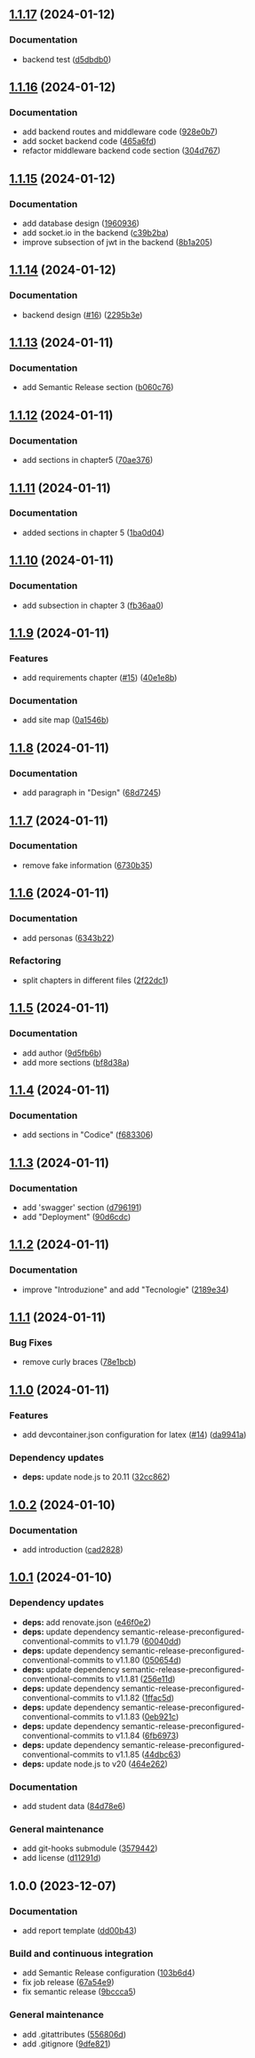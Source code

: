 ## [1.1.17](https://github.com/AscentEssentials/ascent-essentials-report/compare/1.1.16...1.1.17) (2024-01-12)


### Documentation

* backend test ([d5dbdb0](https://github.com/AscentEssentials/ascent-essentials-report/commit/d5dbdb041814d2f99e47747b505969bcd0d3d46d))

## [1.1.16](https://github.com/AscentEssentials/ascent-essentials-report/compare/1.1.15...1.1.16) (2024-01-12)


### Documentation

* add backend routes and middleware code ([928e0b7](https://github.com/AscentEssentials/ascent-essentials-report/commit/928e0b79011a423164d4d2a98bbe5ab6ebb0bef6))
* add socket backend code ([465a6fd](https://github.com/AscentEssentials/ascent-essentials-report/commit/465a6fd73328a51f49691675aeedf65bdcb34769))
* refactor middleware backend code section ([304d767](https://github.com/AscentEssentials/ascent-essentials-report/commit/304d76786ecd8373c9c67d3e0d8c188876e1b676))

## [1.1.15](https://github.com/AscentEssentials/ascent-essentials-report/compare/1.1.14...1.1.15) (2024-01-12)


### Documentation

* add database design ([1960936](https://github.com/AscentEssentials/ascent-essentials-report/commit/1960936ea348418e452acfc47f3d1dad0ec03c79))
* add socket.io in the backend ([c39b2ba](https://github.com/AscentEssentials/ascent-essentials-report/commit/c39b2ba2426f2359e134b655b210b0845ca8a05c))
* improve subsection of jwt in the backend ([8b1a205](https://github.com/AscentEssentials/ascent-essentials-report/commit/8b1a205144e0b57db52d96545a5c01ad483e12d4))

## [1.1.14](https://github.com/AscentEssentials/ascent-essentials-report/compare/1.1.13...1.1.14) (2024-01-12)


### Documentation

* backend design ([#16](https://github.com/AscentEssentials/ascent-essentials-report/issues/16)) ([2295b3e](https://github.com/AscentEssentials/ascent-essentials-report/commit/2295b3e05fc6580c251e84e1d4e8502f48e24209))

## [1.1.13](https://github.com/AscentEssentials/ascent-essentials-report/compare/1.1.12...1.1.13) (2024-01-11)


### Documentation

* add Semantic Release section ([b060c76](https://github.com/AscentEssentials/ascent-essentials-report/commit/b060c765d14ee0a8f19bad98af4bce6f379914de))

## [1.1.12](https://github.com/AscentEssentials/ascent-essentials-report/compare/1.1.11...1.1.12) (2024-01-11)


### Documentation

* add sections in chapter5 ([70ae376](https://github.com/AscentEssentials/ascent-essentials-report/commit/70ae376a47182101faf6751fafa5f966bf0f8606))

## [1.1.11](https://github.com/AscentEssentials/ascent-essentials-report/compare/1.1.10...1.1.11) (2024-01-11)


### Documentation

* added sections in chapter 5 ([1ba0d04](https://github.com/AscentEssentials/ascent-essentials-report/commit/1ba0d044c29edc72166c4a2715f908c9d410ce00))

## [1.1.10](https://github.com/AscentEssentials/ascent-essentials-report/compare/1.1.9...1.1.10) (2024-01-11)


### Documentation

* add subsection in chapter 3 ([fb36aa0](https://github.com/AscentEssentials/ascent-essentials-report/commit/fb36aa0a00a1f26222ad00ec386d8cdd55d13d4c))

## [1.1.9](https://github.com/AscentEssentials/ascent-essentials-report/compare/1.1.8...1.1.9) (2024-01-11)


### Features

* add requirements chapter ([#15](https://github.com/AscentEssentials/ascent-essentials-report/issues/15)) ([40e1e8b](https://github.com/AscentEssentials/ascent-essentials-report/commit/40e1e8bd989dca68ac239ec4f2bb26d20f404037))


### Documentation

* add site map ([0a1546b](https://github.com/AscentEssentials/ascent-essentials-report/commit/0a1546bdf619bb0b019678cec8c3538c42798b4a))

## [1.1.8](https://github.com/AscentEssentials/ascent-essentials-report/compare/1.1.7...1.1.8) (2024-01-11)


### Documentation

* add paragraph in "Design" ([68d7245](https://github.com/AscentEssentials/ascent-essentials-report/commit/68d724542b6283aa44e015fd7421e6539685754e))

## [1.1.7](https://github.com/AscentEssentials/ascent-essentials-report/compare/1.1.6...1.1.7) (2024-01-11)


### Documentation

* remove fake information ([6730b35](https://github.com/AscentEssentials/ascent-essentials-report/commit/6730b351dd5f8a28ea90434c3dec73fdf13735f3))

## [1.1.6](https://github.com/AscentEssentials/ascent-essentials-report/compare/1.1.5...1.1.6) (2024-01-11)


### Documentation

* add personas ([6343b22](https://github.com/AscentEssentials/ascent-essentials-report/commit/6343b2288e24f0c9f2fc8752c1fa23b6449f28a8))


### Refactoring

* split chapters in different files ([2f22dc1](https://github.com/AscentEssentials/ascent-essentials-report/commit/2f22dc12e36012250afff67722c1cdb6f13784ab))

## [1.1.5](https://github.com/AscentEssentials/ascent-essentials-report/compare/1.1.4...1.1.5) (2024-01-11)


### Documentation

* add author ([9d5fb6b](https://github.com/AscentEssentials/ascent-essentials-report/commit/9d5fb6bca3d66fe39d1c0a55bff823a14205e27a))
* add more sections ([bf8d38a](https://github.com/AscentEssentials/ascent-essentials-report/commit/bf8d38ad5a184b495c38dfdb33ddad7ee5ad50a8))

## [1.1.4](https://github.com/AscentEssentials/ascent-essentials-report/compare/1.1.3...1.1.4) (2024-01-11)


### Documentation

* add sections in "Codice" ([f683306](https://github.com/AscentEssentials/ascent-essentials-report/commit/f68330632a200ec12dd251573357baa7e5fb4b89))

## [1.1.3](https://github.com/AscentEssentials/ascent-essentials-report/compare/1.1.2...1.1.3) (2024-01-11)


### Documentation

* add 'swagger' section ([d796191](https://github.com/AscentEssentials/ascent-essentials-report/commit/d796191ca191a7419dfb385f6822f53265d49189))
* add "Deployment" ([90d6cdc](https://github.com/AscentEssentials/ascent-essentials-report/commit/90d6cdcb6091aea81fa5a268f740a0a7821f0f07))

## [1.1.2](https://github.com/AscentEssentials/ascent-essentials-report/compare/1.1.1...1.1.2) (2024-01-11)


### Documentation

* improve "Introduzione" and add "Tecnologie" ([2189e34](https://github.com/AscentEssentials/ascent-essentials-report/commit/2189e348c4306ef5ec568cf1d9e56ed4fd8f15fd))

## [1.1.1](https://github.com/AscentEssentials/ascent-essentials-report/compare/1.1.0...1.1.1) (2024-01-11)


### Bug Fixes

* remove curly braces ([78e1bcb](https://github.com/AscentEssentials/ascent-essentials-report/commit/78e1bcba9d91bd4cd537f831a3955fe5b33641ec))

## [1.1.0](https://github.com/AscentEssentials/ascent-essentials-report/compare/1.0.2...1.1.0) (2024-01-11)


### Features

* add devcontainer.json configuration for latex ([#14](https://github.com/AscentEssentials/ascent-essentials-report/issues/14)) ([da9941a](https://github.com/AscentEssentials/ascent-essentials-report/commit/da9941aed616c488bb47ac2f22b53c35b9039613))


### Dependency updates

* **deps:** update node.js to 20.11 ([32cc862](https://github.com/AscentEssentials/ascent-essentials-report/commit/32cc8627813b549fc67a0574d97b7d026f22dcd0))

## [1.0.2](https://github.com/AscentEssentials/ascent-essentials-report/compare/1.0.1...1.0.2) (2024-01-10)


### Documentation

* add introduction ([cad2828](https://github.com/AscentEssentials/ascent-essentials-report/commit/cad2828007ca837154df67908f4ae06cdcb4cfce))

## [1.0.1](https://github.com/AscentEssentials/ascent-essentials-report/compare/1.0.0...1.0.1) (2024-01-10)


### Dependency updates

* **deps:** add renovate.json ([e46f0e2](https://github.com/AscentEssentials/ascent-essentials-report/commit/e46f0e2541ea0528a78b92e14f8ffdb0f93090b1))
* **deps:** update dependency semantic-release-preconfigured-conventional-commits to v1.1.79 ([60040dd](https://github.com/AscentEssentials/ascent-essentials-report/commit/60040dd1f17d816dab0675c57ae1a9353fabb3eb))
* **deps:** update dependency semantic-release-preconfigured-conventional-commits to v1.1.80 ([050654d](https://github.com/AscentEssentials/ascent-essentials-report/commit/050654dac7296c1e288eee981a99e23de2616fad))
* **deps:** update dependency semantic-release-preconfigured-conventional-commits to v1.1.81 ([256e11d](https://github.com/AscentEssentials/ascent-essentials-report/commit/256e11d0ea2c1646b0a74e9dfd2f2cac8b080aa6))
* **deps:** update dependency semantic-release-preconfigured-conventional-commits to v1.1.82 ([1ffac5d](https://github.com/AscentEssentials/ascent-essentials-report/commit/1ffac5d5a8299e13ab2be6dc263dc4902986c883))
* **deps:** update dependency semantic-release-preconfigured-conventional-commits to v1.1.83 ([0eb921c](https://github.com/AscentEssentials/ascent-essentials-report/commit/0eb921cc769138152aee0a97798bb5e2398fc1e3))
* **deps:** update dependency semantic-release-preconfigured-conventional-commits to v1.1.84 ([6fb6973](https://github.com/AscentEssentials/ascent-essentials-report/commit/6fb697397620252e69f412d9646ff88e79bf4bf9))
* **deps:** update dependency semantic-release-preconfigured-conventional-commits to v1.1.85 ([44dbc63](https://github.com/AscentEssentials/ascent-essentials-report/commit/44dbc6302e602ae4cb0550951e21b329d78fef5e))
* **deps:** update node.js to v20 ([464e262](https://github.com/AscentEssentials/ascent-essentials-report/commit/464e2620eaad371ddb3c381f1372724e2b22fabd))


### Documentation

* add student data ([84d78e6](https://github.com/AscentEssentials/ascent-essentials-report/commit/84d78e6451f49977b91345a8888fa46eabd4958c))


### General maintenance

* add git-hooks submodule ([3579442](https://github.com/AscentEssentials/ascent-essentials-report/commit/35794426b69e4f7439d12e9e8ea1016721c2b91d))
* add license ([d11291d](https://github.com/AscentEssentials/ascent-essentials-report/commit/d11291d8006ea79355f5bf84a3bfb1cdb204e3d0))

## 1.0.0 (2023-12-07)


### Documentation

* add report template ([dd00b43](https://github.com/FilippoVissani/ascent-essentials-report/commit/dd00b43cc55b6fcea8bda857edd550777599208f))


### Build and continuous integration

* add Semantic Release configuration ([103b6d4](https://github.com/FilippoVissani/ascent-essentials-report/commit/103b6d491cd4cfec8a1a89e5829e6f26175a58ff))
* fix job release ([67a54e9](https://github.com/FilippoVissani/ascent-essentials-report/commit/67a54e9542b7ecad7eb7f02800c2c98faf01bfd9))
* fix semantic release ([9bccca5](https://github.com/FilippoVissani/ascent-essentials-report/commit/9bccca5e73481d676ee445ed525df4b8522dba1d))


### General maintenance

* add .gitattributes ([556806d](https://github.com/FilippoVissani/ascent-essentials-report/commit/556806d19c49f7996d795890ac06bebc7c66a52a))
* add .gitignore ([9dfe821](https://github.com/FilippoVissani/ascent-essentials-report/commit/9dfe821d6eb4a38f097025b54453429790ff66c6))

